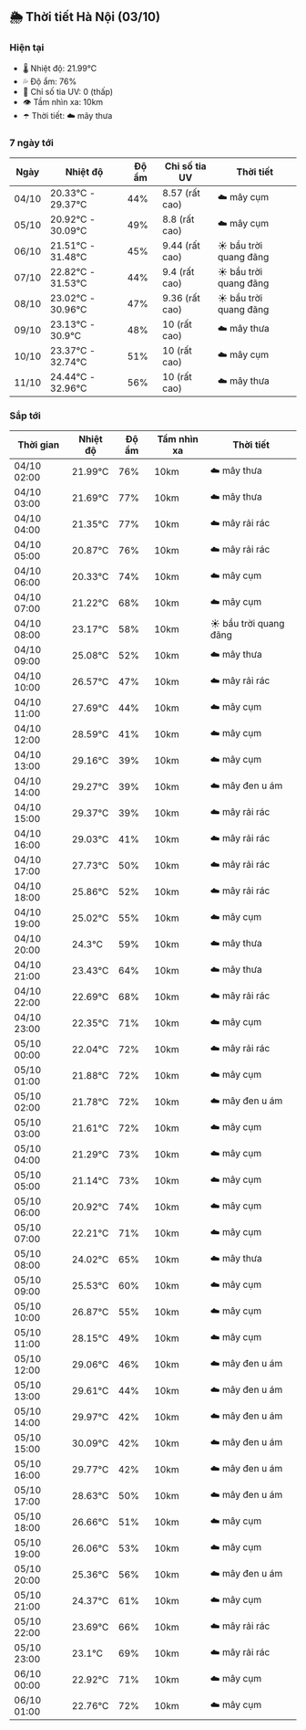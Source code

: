 ## 🌦️ Thời tiết Hà Nội (03/10)

### Hiện tại

- 🌡️ Nhiệt độ: 21.99℃
- 💦 Độ ẩm: 76%
- 🌟 Chỉ số tia UV: 0 (thấp)
- 👁️ Tầm nhìn xa: 10km
- ☂️ Thời tiết: ☁️ mây thưa

### 7 ngày tới

| Ngày | Nhiệt độ | Độ ẩm | Chỉ số tia UV | Thời tiết |
| --- | --- | --- | --- | --- |
| 04/10 | 20.33℃ - 29.37℃ | 44% | 8.57 (rất cao) | ☁️ mây cụm |
| 05/10 | 20.92℃ - 30.09℃ | 49% | 8.8 (rất cao) | ☁️ mây cụm |
| 06/10 | 21.51℃ - 31.48℃ | 45% | 9.44 (rất cao) | ☀️ bầu trời quang đãng |
| 07/10 | 22.82℃ - 31.53℃ | 44% | 9.4 (rất cao) | ☀️ bầu trời quang đãng |
| 08/10 | 23.02℃ - 30.96℃ | 47% | 9.36 (rất cao) | ☀️ bầu trời quang đãng |
| 09/10 | 23.13℃ - 30.9℃ | 48% | 10 (rất cao) | ☁️ mây thưa |
| 10/10 | 23.37℃ - 32.74℃ | 51% | 10 (rất cao) | ☁️ mây cụm |
| 11/10 | 24.44℃ - 32.96℃ | 56% | 10 (rất cao) | ☁️ mây thưa |

### Sắp tới

| Thời gian | Nhiệt độ | Độ ẩm | Tầm nhìn xa | Thời tiết |
| --- | --- | --- | --- | --- |
| 04/10 02:00 | 21.99℃ | 76% | 10km | ☁️ mây thưa |
| 04/10 03:00 | 21.69℃ | 77% | 10km | ☁️ mây thưa |
| 04/10 04:00 | 21.35℃ | 77% | 10km | ☁️ mây rải rác |
| 04/10 05:00 | 20.87℃ | 76% | 10km | ☁️ mây rải rác |
| 04/10 06:00 | 20.33℃ | 74% | 10km | ☁️ mây cụm |
| 04/10 07:00 | 21.22℃ | 68% | 10km | ☁️ mây cụm |
| 04/10 08:00 | 23.17℃ | 58% | 10km | ☀️ bầu trời quang đãng |
| 04/10 09:00 | 25.08℃ | 52% | 10km | ☁️ mây thưa |
| 04/10 10:00 | 26.57℃ | 47% | 10km | ☁️ mây rải rác |
| 04/10 11:00 | 27.69℃ | 44% | 10km | ☁️ mây cụm |
| 04/10 12:00 | 28.59℃ | 41% | 10km | ☁️ mây cụm |
| 04/10 13:00 | 29.16℃ | 39% | 10km | ☁️ mây cụm |
| 04/10 14:00 | 29.27℃ | 39% | 10km | ☁️ mây đen u ám |
| 04/10 15:00 | 29.37℃ | 39% | 10km | ☁️ mây rải rác |
| 04/10 16:00 | 29.03℃ | 41% | 10km | ☁️ mây rải rác |
| 04/10 17:00 | 27.73℃ | 50% | 10km | ☁️ mây rải rác |
| 04/10 18:00 | 25.86℃ | 52% | 10km | ☁️ mây rải rác |
| 04/10 19:00 | 25.02℃ | 55% | 10km | ☁️ mây cụm |
| 04/10 20:00 | 24.3℃ | 59% | 10km | ☁️ mây thưa |
| 04/10 21:00 | 23.43℃ | 64% | 10km | ☁️ mây thưa |
| 04/10 22:00 | 22.69℃ | 68% | 10km | ☁️ mây rải rác |
| 04/10 23:00 | 22.35℃ | 71% | 10km | ☁️ mây cụm |
| 05/10 00:00 | 22.04℃ | 72% | 10km | ☁️ mây rải rác |
| 05/10 01:00 | 21.88℃ | 72% | 10km | ☁️ mây cụm |
| 05/10 02:00 | 21.78℃ | 72% | 10km | ☁️ mây đen u ám |
| 05/10 03:00 | 21.61℃ | 72% | 10km | ☁️ mây cụm |
| 05/10 04:00 | 21.29℃ | 73% | 10km | ☁️ mây cụm |
| 05/10 05:00 | 21.14℃ | 73% | 10km | ☁️ mây cụm |
| 05/10 06:00 | 20.92℃ | 74% | 10km | ☁️ mây cụm |
| 05/10 07:00 | 22.21℃ | 71% | 10km | ☁️ mây cụm |
| 05/10 08:00 | 24.02℃ | 65% | 10km | ☁️ mây thưa |
| 05/10 09:00 | 25.53℃ | 60% | 10km | ☁️ mây cụm |
| 05/10 10:00 | 26.87℃ | 55% | 10km | ☁️ mây cụm |
| 05/10 11:00 | 28.15℃ | 49% | 10km | ☁️ mây cụm |
| 05/10 12:00 | 29.06℃ | 46% | 10km | ☁️ mây đen u ám |
| 05/10 13:00 | 29.61℃ | 44% | 10km | ☁️ mây đen u ám |
| 05/10 14:00 | 29.97℃ | 42% | 10km | ☁️ mây đen u ám |
| 05/10 15:00 | 30.09℃ | 42% | 10km | ☁️ mây đen u ám |
| 05/10 16:00 | 29.77℃ | 42% | 10km | ☁️ mây đen u ám |
| 05/10 17:00 | 28.63℃ | 50% | 10km | ☁️ mây đen u ám |
| 05/10 18:00 | 26.66℃ | 51% | 10km | ☁️ mây cụm |
| 05/10 19:00 | 26.06℃ | 53% | 10km | ☁️ mây cụm |
| 05/10 20:00 | 25.36℃ | 56% | 10km | ☁️ mây đen u ám |
| 05/10 21:00 | 24.37℃ | 61% | 10km | ☁️ mây cụm |
| 05/10 22:00 | 23.69℃ | 66% | 10km | ☁️ mây rải rác |
| 05/10 23:00 | 23.1℃ | 69% | 10km | ☁️ mây rải rác |
| 06/10 00:00 | 22.92℃ | 71% | 10km | ☁️ mây cụm |
| 06/10 01:00 | 22.76℃ | 72% | 10km | ☁️ mây cụm |
